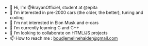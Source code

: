 - 👋 Hi, I’m @BrayanOfficiel, student at @epita
- 👀 I’m interested in pre-2000 cars (the older, the better), tuning and coding
- 💩 I'm not interested in Elon Musk and e-cars
- 🌱 I’m currently learning C and C++
- 💞️ I’m looking to collaborate on HTML/JS projects
- 📫 How to reach me : boudjemelinehaider@gmail.com
<!---
BrayanOfficiel/BrayanOfficiel is a ✨ special ✨ repository because its `README.md` (this file) appears on your GitHub profile.
You can click the Preview link to take a look at your changes.
--->
